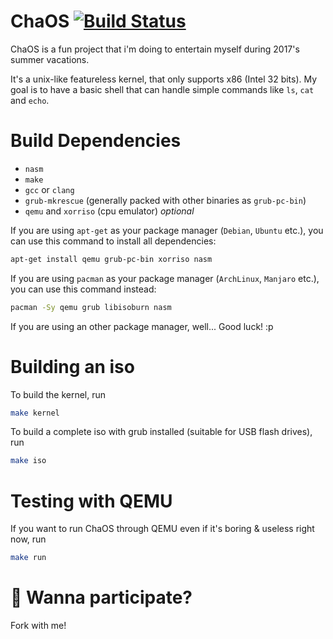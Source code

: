 # ChaOS [![Build Status](https://travis-ci.org/Arignir/chaos.svg?branch=master)](https://travis-ci.org/Arignir/chaos)

ChaOS is a fun project that i'm doing to entertain myself during 2017's summer vacations.

It's a unix-like featureless kernel, that only supports x86 (Intel 32 bits). My goal is to have a basic shell that can handle simple commands like `ls`, `cat` and `echo`.

# Build Dependencies
* `nasm`
* `make`
* `gcc` or `clang`
* `grub-mkrescue` (generally packed with other binaries as `grub-pc-bin`)
* `qemu` and `xorriso` (cpu emulator) *optional*

If you are using `apt-get` as your package manager (`Debian`, `Ubuntu` etc.), you can use this command to install all dependencies:
```bash
apt-get install qemu grub-pc-bin xorriso nasm
```

If you are using `pacman` as your package manager (`ArchLinux`, `Manjaro` etc.), you can use this command instead:
```bash
pacman -Sy qemu grub libisoburn nasm
```

If you are using an other package manager, well... Good luck! :p

# Building an iso

To build the kernel, run
```bash
make kernel
```

To build a complete iso with grub installed (suitable for USB flash drives), run
```bash
make iso
```

# Testing with QEMU

If you want to run ChaOS through QEMU even if it's boring & useless right now, run
```bash
make run
```

# :rocket: Wanna participate?

Fork with me!

